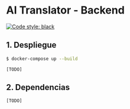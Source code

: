 # AI Translator - Backend

[![Code style: black](https://img.shields.io/badge/code%20style-black-000000.svg)](https://github.com/psf/black)

## 1. Despliegue

```bash
$ docker-compose up --build
```
`[TODO]`

## 2. Dependencias

`[TODO]`
